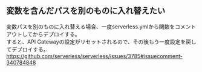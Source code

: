 ## 変数を含んだパスを別のものに入れ替えたい
変数パスを別のものに入れ替える場合、一度serverless.ymlから関数をコメントアウトしてからデプロイする。  
すると、API Gatewayの設定がリセットされるので、その後もう一度設定を戻してデプロイする。  
https://github.com/serverless/serverless/issues/3785#issuecomment-340784848
